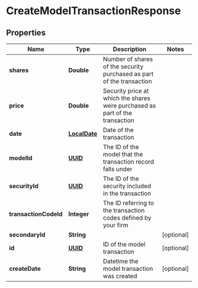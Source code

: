 
# CreateModelTransactionResponse

## Properties
Name | Type | Description | Notes
------------ | ------------- | ------------- | -------------
**shares** | **Double** | Number of shares of the security purchased as part of the transaction | 
**price** | **Double** | Security price at which the shares were purchased as part of the transaction | 
**date** | [**LocalDate**](LocalDate.md) | Date of the transaction | 
**modelId** | [**UUID**](UUID.md) | The ID of the model that the transaction record falls under | 
**securityId** | [**UUID**](UUID.md) | The ID of the security included in the transaction | 
**transactionCodeId** | **Integer** | The ID referring to the transaction codes defined by your firm | 
**secondaryId** | **String** |  |  [optional]
**id** | [**UUID**](UUID.md) | ID of the model transaction |  [optional]
**createDate** | **String** | Datetime the model transaction was created |  [optional]




